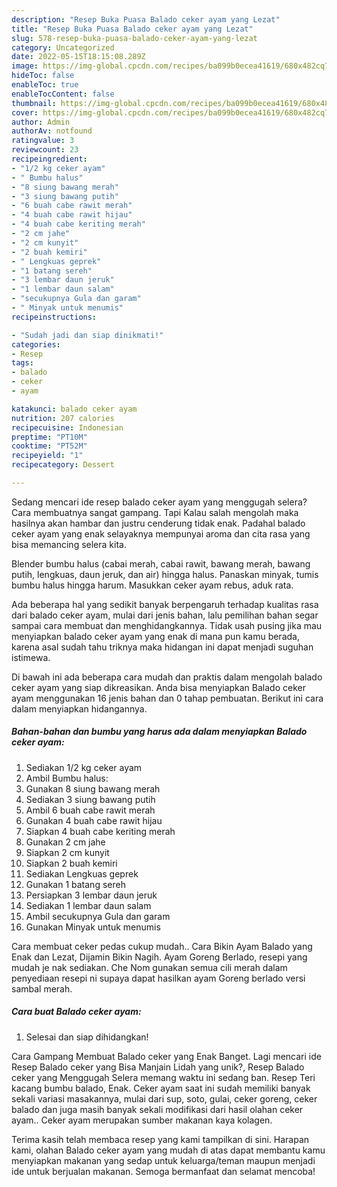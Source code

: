 ```yaml
---
description: "Resep Buka Puasa Balado ceker ayam yang Lezat"
title: "Resep Buka Puasa Balado ceker ayam yang Lezat"
slug: 578-resep-buka-puasa-balado-ceker-ayam-yang-lezat
category: Uncategorized
date: 2022-05-15T18:15:08.289Z
image: https://img-global.cpcdn.com/recipes/ba099b0ecea41619/680x482cq70/balado-ceker-ayam-foto-resep-utama.jpg
hideToc: false
enableToc: true
enableTocContent: false
thumbnail: https://img-global.cpcdn.com/recipes/ba099b0ecea41619/680x482cq70/balado-ceker-ayam-foto-resep-utama.jpg
cover: https://img-global.cpcdn.com/recipes/ba099b0ecea41619/680x482cq70/balado-ceker-ayam-foto-resep-utama.jpg
author: Admin
authorAv: notfound
ratingvalue: 3
reviewcount: 23
recipeingredient:
- "1/2 kg ceker ayam"
- " Bumbu halus"
- "8 siung bawang merah"
- "3 siung bawang putih"
- "6 buah cabe rawit merah"
- "4 buah cabe rawit hijau"
- "4 buah cabe keriting merah"
- "2 cm jahe"
- "2 cm kunyit"
- "2 buah kemiri"
- " Lengkuas geprek"
- "1 batang sereh"
- "3 lembar daun jeruk"
- "1 lembar daun salam"
- "secukupnya Gula dan garam"
- " Minyak untuk menumis"
recipeinstructions:

- "Sudah jadi dan siap dinikmati!"
categories:
- Resep
tags:
- balado
- ceker
- ayam

katakunci: balado ceker ayam 
nutrition: 207 calories
recipecuisine: Indonesian
preptime: "PT10M"
cooktime: "PT52M"
recipeyield: "1"
recipecategory: Dessert

---
```



Sedang mencari ide resep balado ceker ayam yang menggugah selera? Cara membuatnya sangat gampang. Tapi Kalau salah mengolah maka hasilnya akan hambar dan justru cenderung tidak enak. Padahal balado ceker ayam yang enak selayaknya mempunyai aroma dan cita rasa yang bisa memancing selera kita.


Blender bumbu halus (cabai merah, cabai rawit, bawang merah, bawang putih, lengkuas, daun jeruk, dan air) hingga halus. Panaskan minyak, tumis bumbu halus hingga harum. Masukkan ceker ayam rebus, aduk rata.

Ada beberapa hal yang sedikit banyak berpengaruh terhadap kualitas rasa dari balado ceker ayam, mulai dari jenis bahan, lalu pemilihan bahan segar sampai cara membuat dan menghidangkannya. Tidak usah pusing jika mau menyiapkan balado ceker ayam yang enak di mana pun kamu berada, karena asal sudah tahu triknya maka hidangan ini dapat menjadi suguhan istimewa.


Di bawah ini ada beberapa cara mudah dan praktis dalam mengolah balado ceker ayam yang siap dikreasikan. Anda bisa menyiapkan Balado ceker ayam menggunakan 16 jenis bahan dan 0 tahap pembuatan. Berikut ini cara dalam menyiapkan hidangannya.

<!--inarticleads1-->

##### Bahan-bahan dan bumbu yang harus ada dalam menyiapkan Balado ceker ayam:

1. Sediakan 1/2 kg ceker ayam
1. Ambil  Bumbu halus:
1. Gunakan 8 siung bawang merah
1. Sediakan 3 siung bawang putih
1. Ambil 6 buah cabe rawit merah
1. Gunakan 4 buah cabe rawit hijau
1. Siapkan 4 buah cabe keriting merah
1. Gunakan 2 cm jahe
1. Siapkan 2 cm kunyit
1. Siapkan 2 buah kemiri
1. Sediakan  Lengkuas geprek
1. Gunakan 1 batang sereh
1. Persiapkan 3 lembar daun jeruk
1. Sediakan 1 lembar daun salam
1. Ambil secukupnya Gula dan garam
1. Gunakan  Minyak untuk menumis


Cara membuat ceker pedas cukup mudah.. Cara Bikin Ayam Balado yang Enak dan Lezat, Dijamin Bikin Nagih. Ayam Goreng Berlado, resepi yang mudah je nak sediakan. Che Nom gunakan semua cili merah dalam penyediaan resepi ni supaya dapat hasilkan ayam Goreng berlado versi sambal merah. 

<!--inarticleads2-->

##### Cara buat Balado ceker ayam:


1. Selesai dan siap dihidangkan!

Cara Gampang Membuat Balado ceker yang Enak Banget. Lagi mencari ide Resep Balado ceker yang Bisa Manjain Lidah yang unik?, Resep Balado ceker yang Menggugah Selera memang waktu ini sedang ban. Resep Teri kacang bumbu balado, Enak. Ceker ayam saat ini sudah memiliki banyak sekali variasi masakannya, mulai dari sup, soto, gulai, ceker goreng, ceker balado dan juga masih banyak sekali modifikasi dari hasil olahan ceker ayam.. Ceker ayam merupakan sumber makanan kaya kolagen. 

Terima kasih telah membaca resep yang kami tampilkan di sini. Harapan kami, olahan Balado ceker ayam yang mudah di atas dapat membantu kamu menyiapkan makanan yang sedap untuk keluarga/teman maupun menjadi ide untuk berjualan makanan. Semoga bermanfaat dan selamat mencoba!
